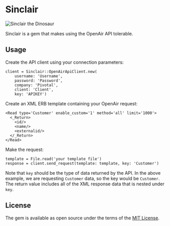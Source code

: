 # Sinclair

![Sinclair the Dinosaur](https://upload.wikimedia.org/wikipedia/en/a/a7/Sinclair_Oil_logo.svg)

Sinclair is a gem that makes using the OpenAir API tolerable.

## Usage

Create the API client using your connection parameters:

```
client = Sinclair::OpenAirApiClient.new(
	username: 'Username',
	password: 'Password',
	company: 'Pivotal',
	client: 'Client',
	key: 'APIKEY')
```

Create an XML ERB template containing your OpenAir request:

```
<Read type='Customer' enable_custom='1' method='all' limit='1000'>
  <_Return>
    <id/>
    <name/>
    <externalid/>
  </_Return>
</Read>

```

Make the request:

```
template = File.read('your template file')
response = client.send_request(template: template, key: 'Customer')
```

Note that `key` should be the type of data returned by the API. In the above example, we are requesting `Customer` data, so the key would be `Customer`. The return value includes all of the XML response data that is nested under `key`.

## License

The gem is available as open source under the terms of the [MIT License](http://opensource.org/licenses/MIT).


